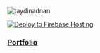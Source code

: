 <p align="left"> <img src="https://komarev.com/ghpvc/?username=taydinadnan&label=Visitors&color=7f00ff&style=flat" alt="taydinadnan" /> </p>

[![Deploy to Firebase Hosting](https://github.com/taydinadnan/turgayaydin.com/actions/workflows/deploy.yml/badge.svg?branch=main)](https://github.com/taydinadnan/turgayaydin.com/actions/workflows/deploy.yml)
### [Portfolio](https://www.turgayaydin.com) 

